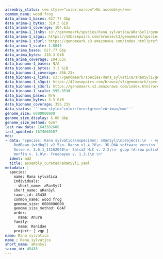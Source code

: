 ```yaml
---
assembly_status: <em style="color:maroon">No assembly</em>
common_name: wood frog
data_arima-1_bases: 627.77 Gbp
data_arima-1_bytes: 310.3 GiB
data_arima-1_coverage: 104.63x
data_arima-1_links: s3://genomeark/species/Rana_sylvatica/aRanSyl1/genomic_data/arima/<br>
data_arima-1_s3gui: https://42basepairs.com/browse/s3/genomeark/species/Rana_sylvatica/aRanSyl1/genomic_data/arima/
data_arima-1_s3url: https://genomeark.s3.amazonaws.com/index.html?prefix=species/Rana_sylvatica/aRanSyl1/genomic_data/arima/
data_arima-1_scale: 1.8843
data_arima_bases: 627.77 Gbp
data_arima_bytes: 310.3 GiB
data_arima_coverage: 104.63x
data_bionano-1_bases: N/A
data_bionano-1_bytes: 3.3 GiB
data_bionano-1_coverage: 356.23x
data_bionano-1_links: s3://genomeark/species/Rana_sylvatica/aRanSyl1/genomic_data/bionano/<br>
data_bionano-1_s3gui: https://42basepairs.com/browse/s3/genomeark/species/Rana_sylvatica/aRanSyl1/genomic_data/bionano/
data_bionano-1_s3url: https://genomeark.s3.amazonaws.com/index.html?prefix=species/Rana_sylvatica/aRanSyl1/genomic_data/bionano/
data_bionano-1_scale: 595.3530
data_bionano_bases: N/A
data_bionano_bytes: 3.3 GiB
data_bionano_coverage: 356.23x
data_status: '''<em style="color:forestgreen">Arima</em>'''
genome_size: 6000000000
genome_size_display: 6.00 Gbp
genome_size_method: GoAT
last_raw_data: 1643302608
last_updated: 1674660507
mds:
- data: "species: Rana sylvatica\nspecimen: aRanSyl1\nprojects:\n  - vgp\npipeline:\n-
    RedBean (wtdbg2) v2.5\n- Racon v1.4.20\n- 3D-DNA software version 180922\n- Bionano
    Solve v. 3.6.1_11162020\n- Salsa2 HiC v. 2.2;\n- gcpp (Arrow polishing) v. 2.0.2-2.0.2\n-
    merfin v. 1.0\n- Freebayes v. 1.3.1\n \n"
  ident: md2
  title: assembly_curated/aRanSyl1.yaml
metadata: |
  species:
    name: Rana sylvatica
    individuals:
    - short_name: aRanSyl1
    short_name: aRanSyl
    taxon_id: 45438
    common_name: wood frog
    genome_size: 6000000000
    genome_size_method: GoAT
    order:
      name: Anura
    family:
      name: Ranidae
    project: [ vgp ]
name: Rana sylvatica
name_: Rana_sylvatica
short_name: aRanSyl
taxon_id: 45438
---
```

